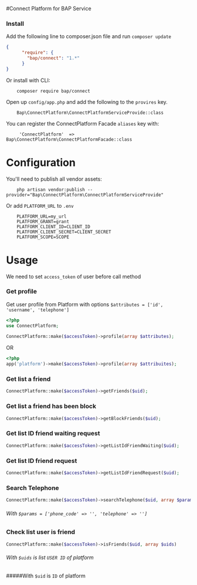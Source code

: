 #Connect Platform for BAP Service
### Install
Add the following line to composer.json file and run `composer update`
```json
{
      "require": {
        "bap/connect": "1.*"
      } 
}
```
Or install with CLI:
```
    composer require bap/connect
```

Open up `config/app.php` and add the following to the `provires` key.
```
    Bap\ConnectPlatform\ConnectPlatformServiceProvide::class
```
You can register the ConnectPlatform Facade `aliases` key with:
```
     'ConnectPlatform'  => Bap\ConnectPlatform\ConnectPlatformFacade::class
```

# Configuration
You'll need to publish all vendor assets:
```
    php artisan vendor:publish --provider="Bap\ConnectPlatform\ConnectPlatformServiceProvide"

```
Or add `PLATFORM_URL` to `.env`
```
    PLATFORM_URL=my_url
    PLATFORM_GRANT=grant
    PLATFORM_CLIENT_ID=CLIENT_ID
    PLATFORM_CLIENT_SECRET=CLIENT_SECRET
    PLATFORM_SCOPE=SCOPE
```

# Usage

We need to set `access_token` of user before call method


### Get profile
Get user profile from Platform with options `$attributes = ['id', 'username', 'telephone']`

```php
<?php
use ConnectPlatform;
   
ConnectPlatform::make($accessToken)->profile(array $attributes);
```

OR

```php
<?php
app('platform')->make($accessToken)->profile(array $attribuites);
```

### Get list a friend
```php
ConnectPlatform::make($accessToken)->getFriends($uid);
```

### Get list a friend has been block
```php
ConnectPlatform::make($accessToken)->getBlockFriends($uid);
```

### Get list ID friend waiting request
```php
ConnectPlatform::make($accessToken)->getListIdFriendWaiting($uid);
```

### Get list ID friend request 
```php
ConnectPlatform::make($accessToken)->getListIdFriendRequest($uid);
``````

### Search Telephone
```php
ConnectPlatform::make($accessToken)->searchTelephone($uid, array $params);
``````
###### With `$params = ['phone_code' => '', 'telephone' => '']` 

### Check list user is friend
```php
ConnectPlatform::make($accessToken)->isFriends($uid, array $uids)
``````
###### With `$uids` is list `USER ID` of platform

#####With `$uid` is `ID` of platform

